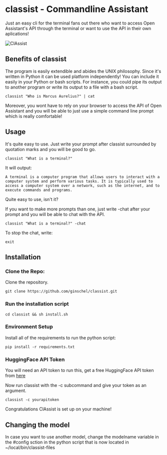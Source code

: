 # classist - Commandline Assistant
Just an easy cli for the terminal fans out there who want to access Open Assistant's API through the terminal or want to use the API in their own aplications! 

![ClAssist](https://github.com/ginschel/classist/blob/master/classist.gif)


## Benefits of classist
The program is easily extendible and abides the UNIX philosophy. Since it's written in Python it can be used platform independently! You can include it easily in your Python or bash scripts. For instance, you could pipe its output to another program or write its output to a file with a bash script.
```
classist "Who is Marcus Aurelius?" | cat
```
Moreover, you wont have to rely on your browser to access the API of Open Assistant and you will be able to just use a simple command line prompt which is really comfortable!

## Usage
It's quite easy to use. Just write your prompt after classist surrounded by quotation marks and you will be good to go.

```
classist "What is a terminal?"
```
It will output:
```
A terminal is a computer program that allows users to interact with a computer system and perform various tasks. It is typically used to access a computer system over a network, such as the internet, and to execute commands and programs.
```
Quite easy to use, isn't it?

If you want to make more prompts than one, just write -chat after your prompt and you will be able to chat with the API.
```
classist "What is a terminal?" -chat
```
To stop the chat, write:
```
exit
```

## Installation

### Clone the Repo:
Clone the repository. 
```
git clone https://github.com/ginschel/classist.git
```
### Run the installation script
```
cd classist && sh install.sh
```
### Environment Setup
Install all of the requirements to run the python script:

```
pip install -r requirements.txt
```

### HuggingFace API Token 

You will need an API token to run this, get a free HuggingFace API token from [here](https://huggingface.co/settings/tokens)

Now run classist with the -c subcommand and give your token as an argument.


```
classist -c yourapitoken
```
Congratulations ClAssist is set up on your machine!

## Changing the model
In case you want to use another model, change the modelname variable in the #config sction in the python script that is now located in ~/local/bin/classist-files

